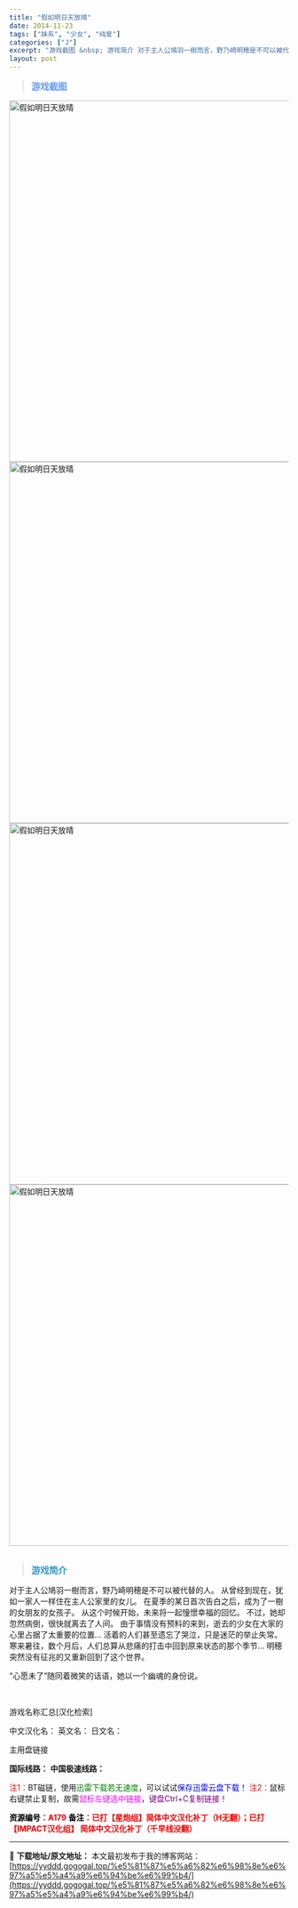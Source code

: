 ```yaml
---
title: "假如明日天放晴"
date: 2014-11-23
tags: ["妹系", "少女", "纯爱"]
categories: ["J"]
excerpt: "游戏截图 &nbsp; 游戏简介 对于主人公鳩羽一樹而言，野乃崎明穂是不可以被代替的人。 从曾经到现在，犹如一家人一样住在主人公家里的女儿。 在夏季的某日首次告白之后，成为了一樹的女朋友的女孩子。 从这个时候开始，未来将一起憧憬幸福的回忆。 不过，她却忽然病倒，很快就离去了人间。 由于事情没有预料的&hellip;"
layout: post
---
```


<div>
<blockquote><b><span style="font-size: 12pt; color: #6699ff;">游戏截图</span></b></blockquote>
<div><img title="点击放大" src="https://yyddd.gogogal.top/wp-content/uploads/2025/04/20250430_6811da3650ebc.webp" alt="假如明日天放晴" width="650" /></div>
<div><img title="点击放大" src="https://yyddd.gogogal.top/wp-content/uploads/2025/04/20250430_6811da37afd01.webp" alt="假如明日天放晴" width="650" /></div>
<div><img title="点击放大" src="https://yyddd.gogogal.top/wp-content/uploads/2025/04/20250430_6811da3a2727d.webp" alt="假如明日天放晴" width="650" /></div>
<div><img title="点击放大" src="https://yyddd.gogogal.top/wp-content/uploads/2025/04/20250430_6811da3d9487f.webp" alt="假如明日天放晴" width="650" /></div>
&nbsp;
<blockquote><b><span style="font-size: 12pt; color: #3399cc;">游戏简介</span></b></blockquote>
<div>对于主人公鳩羽一樹而言，野乃崎明穂是不可以被代替的人。
从曾经到现在，犹如一家人一样住在主人公家里的女儿。
在夏季的某日首次告白之后，成为了一樹的女朋友的女孩子。
从这个时候开始，未来将一起憧憬幸福的回忆。
不过，她却忽然病倒，很快就离去了人间。
由于事情没有预料的来到，逝去的少女在大家的心里占据了太重要的位置…
活着的人们甚至遗忘了哭泣，只是迷茫的举止失常。
寒来暑往，数个月后，人们总算从悲痛的打击中回到原来状态的那个季节…
明穂突然没有征兆的又重新回到了这个世界。

“心愿未了”随同着微笑的话语，她以一个幽魂的身份说。</div>
&nbsp;

游戏名称汇总[汉化检索]

中文汉化名：
英文名：
日文名：
</div>
<div class="panel panel-primary">
<div class="panel-heading">主用盘链接</div>
<div class="panel-body">

<b>国际线路：</b>
<b>中国极速线路：</b>


<span style="color: #ff0000;">注1：</span>BT磁链，使用<span style="color: #008000;">迅雷下载若无速度</span>，可以试试<span style="color: #0000ff;">保存迅雷云盘下载！</span>
<span style="color: #ff0000;">注2：</span>鼠标右键禁止复制，故需<span style="color: #ff00ff;">鼠标左键选中链接</span>，<span style="color: #800080;">键盘Ctrl+C复制链接！</span>

</div>
<div class="panel-footer"><span style="color: #ff0000;"><b><span style="color: #000000;">资源编号</span>：A179</b></span>
<span style="color: #ff0000;"><b><span style="color: #000000;">备注</span>：已打【星炮组】简体中文汉化补丁（H无翻）；已打【IMPACT汉化组】 简体中文汉化补丁（千早线没翻）</b></span></div>
</div>

---
📖 **下载地址/原文地址：** 本文最初发布于我的博客网站：[https://yyddd.gogogal.top/%e5%81%87%e5%a6%82%e6%98%8e%e6%97%a5%e5%a4%a9%e6%94%be%e6%99%b4/](https://yyddd.gogogal.top/%e5%81%87%e5%a6%82%e6%98%8e%e6%97%a5%e5%a4%a9%e6%94%be%e6%99%b4/)
